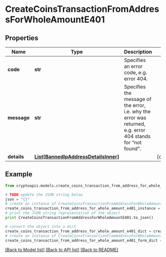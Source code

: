 # CreateCoinsTransactionFromAddressForWholeAmountE401


## Properties
Name | Type | Description | Notes
------------ | ------------- | ------------- | -------------
**code** | **str** | Specifies an error code, e.g. error 404. | 
**message** | **str** | Specifies the message of the error, i.e. why the error was returned, e.g. error 404 stands for “not found”. | 
**details** | [**List[BannedIpAddressDetailsInner]**](BannedIpAddressDetailsInner.md) |  | [optional] 

## Example

```python
from cryptoapis.models.create_coins_transaction_from_address_for_whole_amount_e401 import CreateCoinsTransactionFromAddressForWholeAmountE401

# TODO update the JSON string below
json = "{}"
# create an instance of CreateCoinsTransactionFromAddressForWholeAmountE401 from a JSON string
create_coins_transaction_from_address_for_whole_amount_e401_instance = CreateCoinsTransactionFromAddressForWholeAmountE401.from_json(json)
# print the JSON string representation of the object
print CreateCoinsTransactionFromAddressForWholeAmountE401.to_json()

# convert the object into a dict
create_coins_transaction_from_address_for_whole_amount_e401_dict = create_coins_transaction_from_address_for_whole_amount_e401_instance.to_dict()
# create an instance of CreateCoinsTransactionFromAddressForWholeAmountE401 from a dict
create_coins_transaction_from_address_for_whole_amount_e401_form_dict = create_coins_transaction_from_address_for_whole_amount_e401.from_dict(create_coins_transaction_from_address_for_whole_amount_e401_dict)
```
[[Back to Model list]](../README.md#documentation-for-models) [[Back to API list]](../README.md#documentation-for-api-endpoints) [[Back to README]](../README.md)


